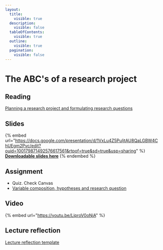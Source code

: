 ```yaml
---
layout:
  title:
    visible: true
  description:
    visible: false
  tableOfContents:
    visible: true
  outline:
    visible: true
  pagination:
    visible: false
---
```


# The ABC's of a research project

## Reading

[Planning a research project and formulating research questions](https://drive.google.com/file/d/1xHIVakPkwJSDwpoU-wzwrW8dTZr115JR/view?usp=sharing)

## Slides

{% embed url="https://docs.google.com/presentation/d/1VxLu4Z5PuljtAU8QaLGBW4ChUEgm2Pvc/edit?ouid=100179871492576617561&rtpof=true&sd=true&usp=sharing" %}
[**Downloadable slides here**](https://docs.google.com/presentation/d/1VxLu4Z5PuljtAU8QaLGBW4ChUEgm2Pvc/edit?usp=sharing\&ouid=100179871492576617561\&rtpof=true\&sd=true)
{% endembed %}

## Assignment

* Quiz. Check Canvas
* [Variable composition, hypotheses and research question](https://docs.google.com/document/d/1VDeFAlU6jEDcFKVDW39z4D9OWp7FI01C/edit?usp=sharing\&ouid=100179871492576617561\&rtpof=true\&sd=true)

## Video

{% embed url="https://youtu.be/LiproV0oNjA" %}

## Lecture reflection

[Lecture reflection template](https://docs.google.com/document/d/11_BypYl5N1eMg7ppG9YCzfZFX8MD9lnO?rtpof=true\&usp=drive_fs)
